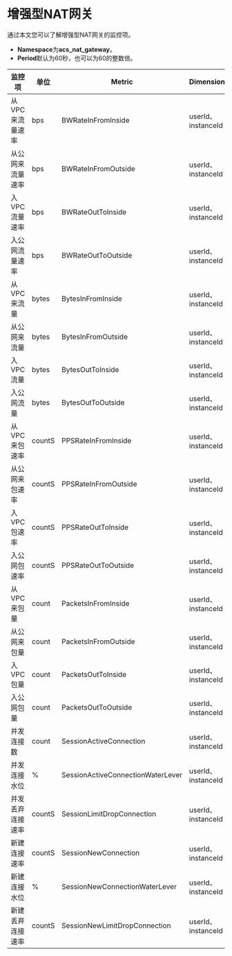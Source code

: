 # 增强型NAT网关

通过本文您可以了解增强型NAT网关的监控项。

-   **Namespace**为**acs\_nat\_gateway**。
-   **Period**默认为60秒，也可以为60的整数倍。

|监控项|单位|Metric|Dimensions|Statistics|
|---|--|------|----------|----------|
|从VPC来流量速率|bps|BWRateInFromInside|userId、instanceId|Value|
|从公网来流量速率|bps|BWRateInFromOutside|userId、instanceId|Value|
|入VPC流量速率|bps|BWRateOutToInside|userId、instanceId|Value|
|入公网流量速率|bps|BWRateOutToOutside|userId、instanceId|Value|
|从VPC来流量|bytes|BytesInFromInside|userId、instanceId|Value|
|从公网来流量|bytes|BytesInFromOutside|userId、instanceId|Value|
|入VPC流量|bytes|BytesOutToInside|userId、instanceId|Value|
|入公网流量|bytes|BytesOutToOutside|userId、instanceId|Value|
|从VPC来包速率|countS|PPSRateInFromInside|userId、instanceId|Value|
|从公网来包速率|countS|PPSRateInFromOutside|userId、instanceId|Value|
|入VPC包速率|countS|PPSRateOutToInside|userId、instanceId|Value|
|入公网包速率|countS|PPSRateOutToOutside|userId、instanceId|Value|
|从VPC来包量|count|PacketsInFromInside|userId、instanceId|Value|
|从公网来包量|count|PacketsInFromOutside|userId、instanceId|Value|
|入VPC包量|count|PacketsOutToInside|userId、instanceId|Value|
|入公网包量|count|PacketsOutToOutside|userId、instanceId|Value|
|并发连接数|count|SessionActiveConnection|userId、instanceId|Value|
|并发连接水位|%|SessionActiveConnectionWaterLever|userId、instanceId|Value|
|并发丢弃连接速率|countS|SessionLimitDropConnection|userId、instanceId|Value|
|新建连接速率|countS|SessionNewConnection|userId、instanceId|Value|
|新建连接水位|%|SessionNewConnectionWaterLever|userId、instanceId|Value|
|新建丢弃连接速率|countS|SessionNewLimitDropConnection|userId、instanceId|Value|

